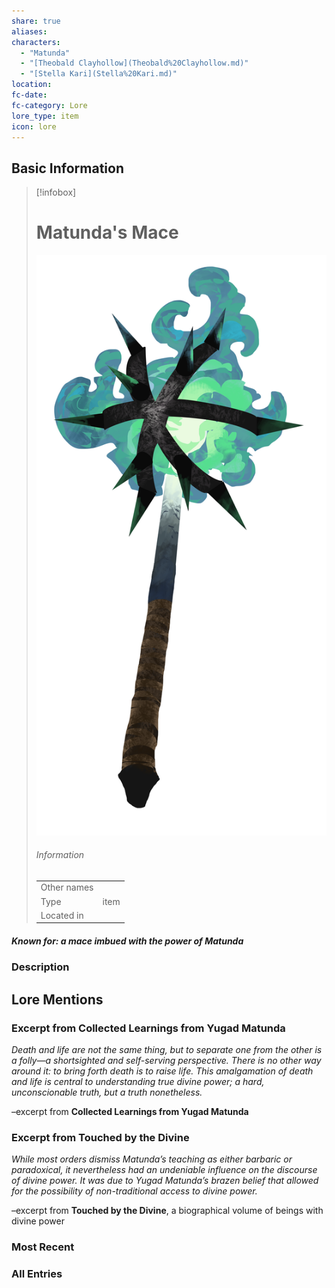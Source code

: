 ```yaml
---
share: true
aliases: 
characters:
  - "Matunda"
  - "[Theobald Clayhollow](Theobald%20Clayhollow.md)"
  - "[Stella Kari](Stella%20Kari.md)"
location: 
fc-date: 
fc-category: Lore
lore_type: item
icon: lore
---
```

## Basic Information
> [!infobox]
> # Matunda's Mace
> ![cover hsmall](../zzz_attachments/Matunda's%20Mace.png)
> ###### Information
> |   |  |
> | ---- | ---- |
> | Other names | |
> | Type|item|
> | Located in | |
##### Known for: a mace imbued with the power of Matunda
### Description
## Lore Mentions
### Excerpt from **Collected Learnings from Yugad Matunda**
_Death and life are not the same thing, but to separate one from the other is a folly—a shortsighted and self-serving perspective. There is no other way around it: to bring forth death is to raise life. This amalgamation of death and life is central to understanding true divine power; a hard, unconscionable truth, but a truth nonetheless._

–excerpt from **Collected Learnings from Yugad Matunda**
### Excerpt from **Touched by the Divine**
_While most orders dismiss Matunda’s teaching as either barbaric or paradoxical, it nevertheless had an undeniable influence on the discourse of divine power. It was due to Yugad Matunda’s brazen belief that allowed for the possibility of non-traditional access to divine power._

–excerpt from **Touched by the Divine**, a biographical volume of beings with divine power
### Most Recent

### All Entries
